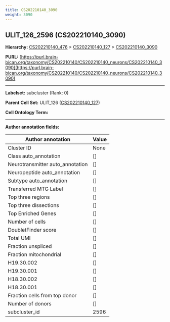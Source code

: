 ```yaml
---
title: CS202210140_3090
weight: 3090
---
```

## ULIT_126_2596 (CS202210140_3090)
<b>Hierarchy: </b>
[CS202210140_476](../CS202210140_476) >
[CS202210140_127](../CS202210140_127) >
[CS202210140_3090](../CS202210140_3090)

**PURL:** [https://purl.brain-bican.org/taxonomy/CS202210140/CS202210140_neurons/CS202210140_3090](https://purl.brain-bican.org/taxonomy/CS202210140/CS202210140_neurons/CS202210140_3090)

---


**Labelset:** subcluster (Rank: 0)

**Parent Cell Set:** ULIT_126 ([CS202210140_127](../CS202210140_127))



**Cell Ontology Term:** 

[MARKER GENES.]: #


---

[TRANSFERRED ANNOTATIONS.]: #


[AUTHOR ANNOTATION FIELDS.]: #


**Author annotation fields:**

| Author annotation | Value |
|-------------------|-------|
|Cluster ID|None|
|Class auto_annotation|[]|
|Neurotransmitter auto_annotation|[]|
|Neuropeptide auto_annotation|[]|
|Subtype auto_annotation|[]|
|Transferred MTG Label|[]|
|Top three regions|[]|
|Top three dissections|[]|
|Top Enriched Genes|[]|
|Number of cells|[]|
|DoubletFinder score|[]|
|Total UMI|[]|
|Fraction unspliced|[]|
|Fraction mitochondrial|[]|
|H19.30.002|[]|
|H19.30.001|[]|
|H18.30.002|[]|
|H18.30.001|[]|
|Fraction cells from top donor|[]|
|Number of donors|[]|
|subcluster_id|2596|
